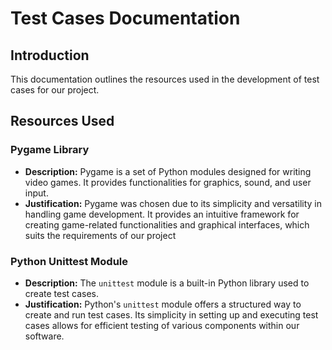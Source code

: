 # Test Cases Documentation

## Introduction

This documentation outlines the resources used in the development of test cases for our project.

## Resources Used

### Pygame Library

- **Description:** Pygame is a set of Python modules designed for writing video games. It provides functionalities for graphics, sound, and user input.
- **Justification:** Pygame was chosen due to its simplicity and versatility in handling game development. It provides an intuitive framework for creating game-related functionalities and graphical interfaces, which suits the requirements of our project

### Python Unittest Module

- **Description:** The `unittest` module is a built-in Python library used to create test cases.
- **Justification:** Python's `unittest` module offers a structured way to create and run test cases. Its simplicity in setting up and executing test cases allows for efficient testing of various components within our software.
